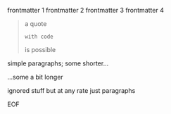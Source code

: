 frontmatter 1
frontmatter 2
frontmatter 3
frontmatter 4
<start/>
> a quote
> ```
> with code
> ```
> is possible

simple paragraphs;
some shorter...




...some a bit longer

<ignore>
ignored stuff
</ignore>
but at any rate
just
paragraphs

EOF